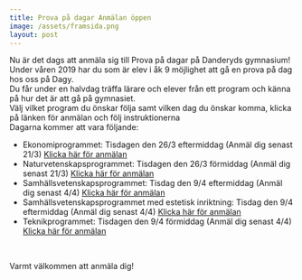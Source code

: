 ```yaml
---
title: Prova på dagar Anmälan öppen
image: /assets/framsida.png
layout: post
---
```

Nu är det dags att anmäla sig till Prova på dagar på Danderyds gymnasium!<br>
Under våren 2019 har du som är elev i åk 9 möjlighet att gå en prova på dag hos oss på Dagy.<br>
Du får under en halvdag träffa lärare och elever från ett program och känna på hur det är att gå på gymnasiet.<br>
Välj vilket program du önskar följa samt vilken dag du önskar komma, klicka på länken för anmälan och följ instruktionerna<br>
Dagarna kommer att vara följande:<br>
<ul>
<li>Ekonomiprogrammet: Tisdagen den 26/3 eftermiddag (Anmäl dig senast 21/3) <a href="https://docs.google.com/forms/d/1AJ0pHxMeakYBa_S1ergMekIle1HAE7Clts1FudMSRqc/edit">Klicka här för anmälan</a></li>
<li>Naturvetenskapsprogrammet: Tisdagen den 26/3 förmiddag (Anmäl dig senast 21/3) <a href="https://docs.google.com/forms/d/1hpeV6381JxIl81RSy0O0u4hHu-WcNNSguPAOXvAcv-4/edit">Klicka här för anmälan</a></li>
<li>Samhällsvetenskapsprogrammet: Tisdag den 9/4 eftermiddag (Anmäl dig senast 4/4) <a href="https://docs.google.com/forms/d/1CwpDku60LTgNk-Z1wsiJOl1z1Qhgj8kvDDe5AVq5zPQ/edit">Klicka här för anmälan</a></li>
<li>Samhällsvetenskapsprogrammet med estetisk inriktning: Tisdag den 9/4 eftermiddag (Anmäl dig senast 4/4) <a href="https://docs.google.com/forms/d/1G7nlka6RdCA8pbtOe7AKrgT7PAmpxQ0Do-KTl_AEiOs/edit">Klicka här för anmälan</a></li>
<li>Teknikprogrammet: Tisdagen den 9/4 förmiddag (Anmäl dig senast 4/4) <a href="https://docs.google.com/forms/d/1q9jUI1cTssgCVFKxosZlVIqtfUolc23jZuT8nWYly7k/edit">Klicka här för anmälan</a></li>
</ul>
<br>


Varmt välkommen att anmäla dig!
